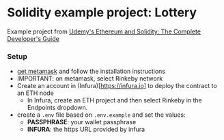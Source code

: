 # Solidity example project: Lottery

Example project from [Udemy's Ethereum and Solidity: The Complete Developer's Guide
](https://www.udemy.com/course/ethereum-and-solidity-the-complete-developers-guide)

### Setup

* [get metamask](https://metamask.io/) and follow the installation instructions
* IMPORTANT: on metamask, select Rinkeby network
* Create an account in (Infura)[https://infura.io] to deploy the contract to an ETH node
  * In Infura, create an ETH project and then select Rinkeby in the Endpoints dropdown.
* create a `.env` file based on `.env.example` and set the values:
  * **PASSPHRASE**: your wallet passphrase
  * **INFURA**: the https URL provided by infura
